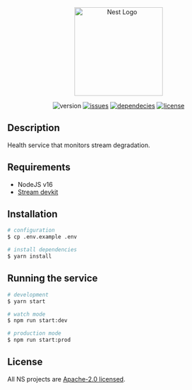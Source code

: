 <div align="center">
<a href="https://nanite-systems.net/" target="blank">
  <img src="https://nanite-systems.net/images/ns.colored.svg" width="200" alt="Nest Logo" />
</a>

![version](https://img.shields.io/github/package-json/v/nanite-systems/stream-health)
[![issues](https://img.shields.io/github/issues/nanite-systems/stream-health)](https://github.com/nanite-systems/stream-health/issues)
[![dependecies](https://img.shields.io/librariesio/github/nanite-systems/stream-health)](https://libraries.io/github/nanite-systems/stream-health)
[![license](https://img.shields.io/github/license/nanite-systems/stream-health)](https://github.com/nanite-systems/stream-health/blob/main/LICENSE)

</div>

## Description

Health service that monitors stream degradation.

## Requirements

- NodeJS v16
- [Stream devkit](https://github.com/nanite-systems/stream-devkit/)

## Installation

```bash
# configuration
$ cp .env.example .env

# install dependencies
$ yarn install
```

## Running the service

```bash
# development
$ yarn start

# watch mode
$ npm run start:dev

# production mode
$ npm run start:prod
```

## License

All NS projects are [Apache-2.0 licensed](LICENSE).
